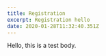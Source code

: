 ```yaml
---
title: Registration
excerpt: Registration hello
date: 2020-01-28T11:32:40.351Z
---
```

Hello, this is a test body.
